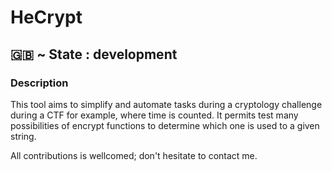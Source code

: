 # HeCrypt

## 🇬🇧 ~ State : development

### Description
This tool aims to simplify and automate tasks during a cryptology challenge during a CTF for example, where time is counted. It permits test many possibilities of encrypt functions to determine which one is used to a given string.

All contributions is wellcomed; don't hesitate to contact me.